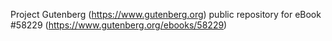 Project Gutenberg (https://www.gutenberg.org) public repository for
eBook #58229 (https://www.gutenberg.org/ebooks/58229)
